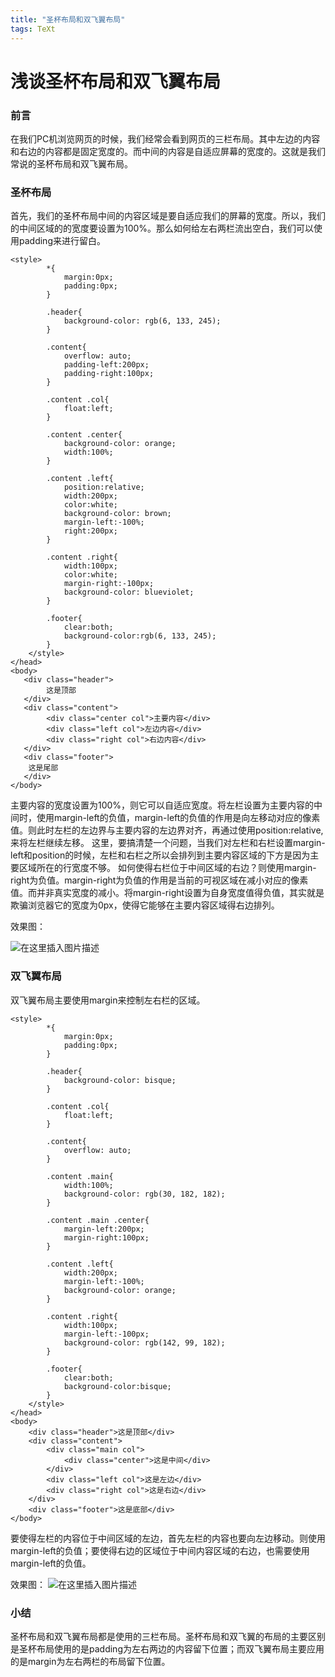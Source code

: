 ```yaml
---
title: "圣杯布局和双飞翼布局"
tags: TeXt
---
```




# 浅谈圣杯布局和双飞翼布局

### 前言
在我们PC机浏览网页的时候，我们经常会看到网页的三栏布局。其中左边的内容和右边的内容都是固定宽度的。而中间的内容是自适应屏幕的宽度的。这就是我们常说的圣杯布局和双飞翼布局。
### 圣杯布局
首先，我们的圣杯布局中间的内容区域是要自适应我们的屏幕的宽度。所以，我们的中间区域的的宽度要设置为100%。那么如何给左右两栏流出空白，我们可以使用padding来进行留白。

```
<style>
        *{
            margin:0px;
            padding:0px;
        }

        .header{
            background-color: rgb(6, 133, 245);
        }

        .content{
            overflow: auto;
            padding-left:200px;
            padding-right:100px;
        }

        .content .col{
            float:left;
        }

        .content .center{
            background-color: orange;
            width:100%;
        }

        .content .left{
            position:relative;
            width:200px;
            color:white;
            background-color: brown;
            margin-left:-100%;
            right:200px;
        }

        .content .right{
            width:100px;
            color:white;
            margin-right:-100px;
            background-color: blueviolet;
        }

        .footer{
            clear:both;
            background-color:rgb(6, 133, 245);
        }
    </style>
</head>
<body>
   <div class="header">
        这是顶部
   </div>
   <div class="content">
        <div class="center col">主要内容</div>
        <div class="left col">左边内容</div>
        <div class="right col">右边内容</div> 
   </div>
   <div class="footer">
    这是尾部
   </div>
</body>
```
主要内容的宽度设置为100%，则它可以自适应宽度。将左栏设置为主要内容的中间时，使用margin-left的负值，margin-left的负值的作用是向左移动对应的像素值。则此时左栏的左边界与主要内容的左边界对齐，再通过使用position:relative,来将左栏继续左移。
这里，要搞清楚一个问题，当我们对左栏和右栏设置margin-left和position的时候，左栏和右栏之所以会排列到主要内容区域的下方是因为主要区域所在的行宽度不够。
如何使得右栏位于中间区域的右边？则使用margin-right为负值。margin-right为负值的作用是当前的可视区域在减小对应的像素值。而并非真实宽度的减小。将margin-right设置为自身宽度值得负值，其实就是欺骗浏览器它的宽度为0px，使得它能够在主要内容区域得右边排列。

效果图：

![在这里插入图片描述](https://img-blog.csdnimg.cn/8318dba77bef40df9b5a284171ab9f76.png)

### 双飞翼布局
双飞翼布局主要使用margin来控制左右栏的区域。

```
<style>
        *{
            margin:0px;
            padding:0px;
        }

        .header{
            background-color: bisque;
        }

        .content .col{
            float:left;
        }

        .content{
            overflow: auto;
        }

        .content .main{
            width:100%;
            background-color: rgb(30, 182, 182);
        }

        .content .main .center{
            margin-left:200px;
            margin-right:100px;
        }

        .content .left{
            width:200px;
            margin-left:-100%;
            background-color: orange;
        }

        .content .right{
            width:100px;
            margin-left:-100px;
            background-color: rgb(142, 99, 182);
        }

        .footer{
            clear:both;
            background-color:bisque;
        }
    </style>
</head>
<body>
    <div class="header">这是顶部</div>
    <div class="content">
        <div class="main col">
            <div class="center">这是中间</div>
        </div>
        <div class="left col">这是左边</div>
        <div class="right col">这是右边</div>
    </div>
    <div class="footer">这是底部</div>
</body>
```
要使得左栏的内容位于中间区域的左边，首先左栏的内容也要向左边移动。则使用margin-left的负值；要使得右边的区域位于中间内容区域的右边，也需要使用margin-left的负值。

效果图：
![在这里插入图片描述](https://img-blog.csdnimg.cn/53319622b7c0402b9f0779db10cfcc3f.png)

### 小结
圣杯布局和双飞翼布局都是使用的三栏布局。圣杯布局和双飞翼的布局的主要区别是圣杯布局使用的是padding为左右两边的内容留下位置；而双飞翼布局主要应用的是margin为左右两栏的布局留下位置。